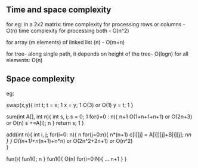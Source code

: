 ## Time and space complexity
for eg: in a 2x2 matrix:
time complexity for processing rows or columns - O(n)
time complexity for processing both - O(n^2)

for array (m elements) of linked list (n) - O(m+n)

for tree- along single path, it depends on height of the tree- O(logn)
	  for all elements: O(n)
	  

## Space complexity

eg:

swap(x,y){
int t;
t = x;  1
x = y;  1      O(3) or O(1)
y = t;  1
}



sum(int A[], int n){
int s, i;
s = 0;           1
for(i=0 : n){   	 n+1        O(1+n+1+n+1) or O(2n+3) or O(n)
s +=A[i];	 n
}
return s;	 1
}


add(int n){
int i, j;
for(i=0: n){                        n
	for(j=0:n){			n*(n+1)
		c[i][j] = A[i]][j]+B[i][j];    n*n
	}
}					O((n+1)+n*(n+1)+n*n) or  O(2n^2+2n+1) or O(n^2) 												
}


fun(){
	fun1();		n
}
fun1(){						O(n)
	for(i=0:N){
		...     n+1
	}
}

